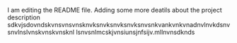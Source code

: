 I am editing the README file. Adding some more deatils about the project description
sdkvjsdovndskvnsvnsvnsknvksnvksnvksnvksnvsnkvankvnkvnadnvlnvkdsnvsnvlnslvnskvnskvnsknl lsnvsnlmcskjvnsiunsjnfsijv.mllnvnsdknds
